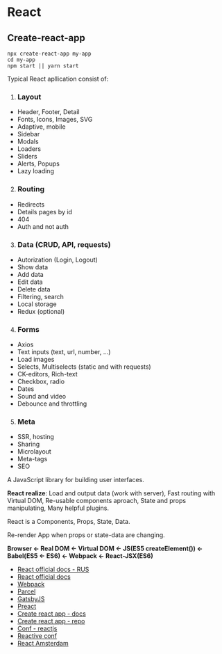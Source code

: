 # React

## Create-react-app

```
npx create-react-app my-app 
cd my-app
npm start || yarn start
```

Typical React apllication consist of:

1. ### Layout

- Header, Footer, Detail
- Fonts, Icons, Images, SVG
- Adaptive, mobile
- Sidebar
- Modals
- Loaders
- Sliders
- Alerts, Popups
- Lazy loading

2. ### Routing

- Redirects
- Details pages by id
- 404
- Auth and not auth

3. ### Data (CRUD, API, requests)

- Autorization (Login, Logout)
- Show data
- Add data
- Edit data
- Delete data
- Filtering, search
- Local storage
- Redux (optional)

4. ### Forms

- Axios
- Text inputs (text, url, number, ...)
- Load images
- Selects, Multiselects (static and with requests)
- CK-editors, Rich-text
- Checkbox, radio
- Dates
- Sound and video
- Debounce and throttling

5. ### Meta

- SSR, hosting
- Sharing
- Microlayout
- Meta-tags
- SEO

A JavaScript library for building user interfaces.

**React realize**: Load and output data (work with server), Fast routing with Virtual DOM, Re-usable components aproach, State and props manipulating, Many helpful plugins.

React is a Components, Props, State, Data.

Re-render App when props or state-data are changing.

**Browser <- Real DOM <- Virtual DOM <- JS(ES5 createElement()) <- Babel(ES5 <- ES6) <- Webpack <- React-JSX(ES6)**

* [React official docs - RUS](https://ru.reactjs.org/)
* [React official docs](https://reactjs.org/)
* [Webpack](https://webpack.js.org/)
* [Parcel](https://parceljs.org/)
* [GatsbyJS](https://www.gatsbyjs.org/)
* [Preact](https://preactjs.com/)
* [Create react app - docs](https://reactjs.org/docs/create-a-new-react-app.html)
* [Create react app - repo](https://github.com/facebook/create-react-app)
* [Conf - reactjs](http://conf.reactjs.org/)
* [Reactive conf](https://reactiveconf.com/videos/)
* [React Amsterdam](https://react.amsterdam/)
